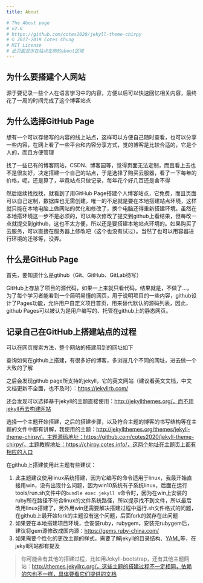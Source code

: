 ```yaml
---
title: About

# The About page
# v2.0
# https://github.com/cotes2020/jekyll-theme-chirpy
# © 2017-2019 Cotes Chung
# MIT License
# 此页面显示在站点左侧的about区域
---
```


## 为什么要搭建个人网站

源于要记录一些个人在语言学习中的内容，方便以后可以快速回忆相关内容，最终花了一周的时间完成了这个博客站点

## 为什么选择GitHub Page

想有一个可以存储写的内容的线上站点，这样可以方便自己随时查看，也可以分享一些内容，在网上看了一些平台和内容分享方式，觉的博客是比较合适的，它是个人的，而且方便管理

找了一些已有的博客网站，CSDN、博客园等，觉得页面无法定制，而且看上去也不是很友好，决定搭建一个自己的站点，于是选择了购买云服器，看了一下每年的价格，呃，还是算了，毕竟站点只做记录，每年花个好几百还是舍不得

然后继续找找找，就看到了用GitHub Page搭建个人博客站点，它免费，而且页面可以自己定制，数据库也无需创建，唯一的不足就是要在本地搭建站点环境，这样就只能在本地电脑上做网站的优化和修改了，换个电脑还得重新搭建环境。虽然在本地搭环境这一步不是必须的，可以每次修改了提交到github上看结果，但每改一点就提交到github，这也不太方便，所以还是要搭建本地站点环境的。如果购买了云服务，可以直接在服务器上修改吧（这个也没有试过）。当然了也可以用容器进行环境的迁移等，没弄。

## 什么是GitHub Page

首先，要知道什么是gtihub（Git、GitHub、GitLab待写）

GitHub上存放了项目的源代码，如果一上来就只看代码，结果就是，不做了...，为了每个学习者能看到一个简明易懂的网页，用于说明项目的一些内容，github设计了Pages功能，允许用户自定义项目首页，用来替代默认的源码列表，因此，github Pages可以被认为是用户编写的、托管在github上的静态网页。

## 记录自己在GitHub上搭建站点的过程

可以在网页搜索方法，整个网站的搭建用到的网址如下

查询如何在github上搭建，有很多好的博客，多浏览几个不同的网址，进去做一个大致的了解

之后会发现github page所支持的jekyll，它的英文网站（建议看英文文档，中文文档更新不全面，也不及时）：https://jekyllrb.com/

还会发现可以选择基于jekyll的主题直接使用：http://jekyllthemes.org/，而不用jekyll再去构建网站

选择一个主题开始搭建，之后的搭建步骤，以及符合主题的博客的书写结构等在主题的文件中都有讲解，我使用的主题：http://jekyllthemes.org/themes/jekyll-theme-chirpy/，主题源码地址：https://github.com/cotes2020/jekyll-theme-chirpy/，主题教程地址：https://chirpy.cotes.info/，这两个地址在主题页上都有相应的入口

在github上搭建使用此主题有些建议：

1. 此主题建议使用linux系统搭建，因为它编写的命令适用于linux，我最开始直接用win，没有出现什么问题，因为win10系统有子系统linux，后面在运行tools/run.sh文件中的`bundle exec jekyll s`命令时，因为在win上安装的ruby所在路径不符合linux的文件系统路径，所以提示找不到文件，所以最后改用linux搭建了，另外用win还需要解决搭建过程中运行.sh文件格式的问题，在github上最开始fork的主题没有这个问题，后面fork的就存在此问题
2. 如果要在本地搭建项目环境，会安装ruby，rubygem，安装完rubygem后，建议将gem源修改成国内源：https://gems.ruby-china.com/
3. 如果需要个性化的更改主题的样式，需要了解jekyll的目录结构、[YAML](https://yaml.org/)等，在jekyll网站都有提及

> 你可能会有其他的搭建过程，比如用Jekyll-bootstrap，还有其他主题网站：http://themes.jekyllrc.org/，这些主题的搭建过程不一定相同，依赖的包也不一样，具体要看它们提供的文档
